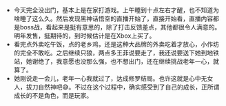 - 今天完全没出门，基本上是在家打游戏。上午睡到十点左右才醒，也不知道为啥睡了这么久。然后发现黑神话悟空的直播开始了，直接开始看，直播内容都是boss战，看起来是挺有意思的，除了打击反馈差点，其他都很令人满意的。明年发售，挺期待的，到时候估计是在Xbox上买了。
- 看完点外卖吃午饭，点的老乡鸡，还是这种大品牌的外卖吃着才放心，小作坊的完全不敢吃。之后继续只狼，两点多王菲说要走了，我还说要送下她到地铁站，她谢绝了，我意愿也没那么强，也不想出门，还在继续挑战老年一心，就算了。
- 她刚说走一会儿，老年一心我就过了，达成修罗结局。也许这就是心中无女人，拔刀自然神吧😅。不过在这个过程中，确实感受到了自己的成长，正所谓成长的不是角色，而是玩家。